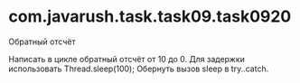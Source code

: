 # com.javarush.task.task09.task0920
Обратный отсчёт

Написать в цикле обратный отсчёт от 10 до 0. Для задержки использовать Thread.sleep(100);
Обернуть вызов sleep в try..catch.
